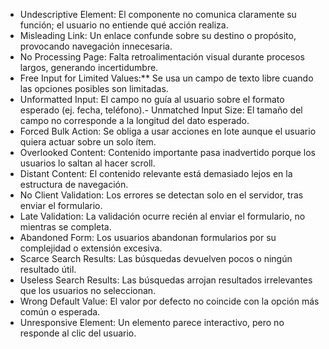 - Undescriptive Element: El componente no comunica claramente su función; el usuario no entiende qué acción realiza.
- Misleading Link: Un enlace confunde sobre su destino o propósito, provocando navegación innecesaria.
- No Processing Page: Falta retroalimentación visual durante procesos largos, generando incertidumbre.
- Free Input for Limited Values:** Se usa un campo de texto libre cuando las opciones posibles son limitadas.
- Unformatted Input: El campo no guía al usuario sobre el formato esperado (ej. fecha, teléfono).- Unmatched Input Size: El tamaño del campo no corresponde a la longitud del dato esperado.
- Forced Bulk Action: Se obliga a usar acciones en lote aunque el usuario quiera actuar sobre un solo ítem.
- Overlooked Content: Contenido importante pasa inadvertido porque los usuarios lo saltan al hacer scroll.
- Distant Content: El contenido relevante está demasiado lejos en la estructura de navegación.
- No Client Validation: Los errores se detectan solo en el servidor, tras enviar el formulario.
- Late Validation: La validación ocurre recién al enviar el formulario, no mientras se completa.
- Abandoned Form: Los usuarios abandonan formularios por su complejidad o extensión excesiva.
- Scarce Search Results: Las búsquedas devuelven pocos o ningún resultado útil.
- Useless Search Results: Las búsquedas arrojan resultados irrelevantes que los usuarios no seleccionan.
- Wrong Default Value: El valor por defecto no coincide con la opción más común o esperada.
- Unresponsive Element: Un elemento parece interactivo, pero no responde al clic del usuario.